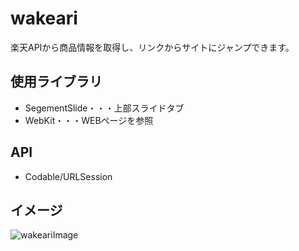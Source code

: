 # wakeari
楽天APIから商品情報を取得し、リンクからサイトにジャンプできます。

## 使用ライブラリ
* SegementSlide・・・上部スライドタブ
* WebKit・・・WEBページを参照

## API
* Codable/URLSession

## イメージ
![wakeariImage](https://user-images.githubusercontent.com/52473279/98493957-185ef780-227f-11eb-9038-530eac52689e.png)
